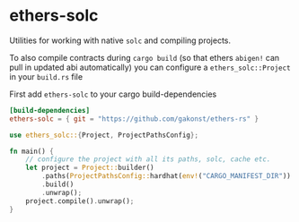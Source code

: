 # ethers-solc

Utilities for working with native `solc` and compiling projects.

To also compile contracts during `cargo build` (so that ethers `abigen!` can pull in updated abi automatically) you can configure a `ethers_solc::Project` in your `build.rs` file

First add `ethers-solc` to your cargo build-dependencies

```toml
[build-dependencies]
ethers-solc = { git = "https://github.com/gakonst/ethers-rs" }
```

```rust
use ethers_solc::{Project, ProjectPathsConfig};

fn main() {
    // configure the project with all its paths, solc, cache etc.
    let project = Project::builder()
        .paths(ProjectPathsConfig::hardhat(env!("CARGO_MANIFEST_DIR")).unwrap())
        .build()
        .unwrap();
    project.compile().unwrap();
}
```